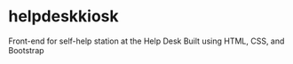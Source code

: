 # helpdeskkiosk
Front-end for self-help station at the Help Desk
Built using HTML, CSS, and Bootstrap
